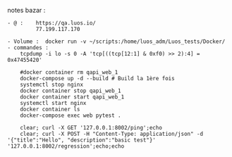 notes bazar :

    - @ :    https://qa.luos.io/
             77.199.117.170

    - Volume :  docker run -v ~/scripts:/home/luos_adm/Luos_tests/Docker/
    - commandes :
        tcpdump -i lo -s 0 -A 'tcp[((tcp[12:1] & 0xf0) >> 2):4] = 0x47455420'

        #docker container rm qapi_web_1
        docker-compose up -d --build # Build la 1ère fois
        systemctl stop nginx
        docker container stop qapi_web_1
        docker container start qapi_web_1
        systemctl start nginx
        docker container ls
        docker-compose exec web pytest .

        clear; curl -X GET '127.0.0.1:8002/ping';echo
        clear; curl -X POST -H "Content-Type: application/json" -d '{"title":"Hello", "description":"basic test"}' '127.0.0.1:8002/regression';echo;echo
